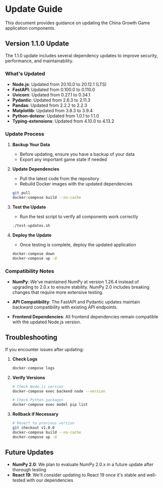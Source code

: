 # Update Guide

This document provides guidance on updating the China Growth Game application components.

## Version 1.1.0 Update

The 1.1.0 update includes several dependency updates to improve security, performance, and maintainability.

### What's Updated

- **Node.js**: Updated from 20.10.0 to 20.12.1 (LTS)
- **FastAPI**: Updated from 0.100.0 to 0.110.0
- **Uvicorn**: Updated from 0.27.1 to 0.34.1
- **Pydantic**: Updated from 2.6.3 to 2.11.3
- **Pandas**: Updated from 2.2.2 to 2.2.3
- **Matplotlib**: Updated from 3.8.3 to 3.9.4
- **Python-dotenv**: Updated from 1.0.1 to 1.1.0
- **Typing-extensions**: Updated from 4.10.0 to 4.13.2

### Update Process

1. **Backup Your Data**
   - Before updating, ensure you have a backup of your data
   - Export any important game state if needed

2. **Update Dependencies**
   - Pull the latest code from the repository
   - Rebuild Docker images with the updated dependencies

   ```bash
   git pull
   docker-compose build --no-cache
   ```

3. **Test the Update**
   - Run the test script to verify all components work correctly

   ```bash
   ./test-updates.sh
   ```

4. **Deploy the Update**
   - Once testing is complete, deploy the updated application

   ```bash
   docker-compose down
   docker-compose up -d
   ```

### Compatibility Notes

- **NumPy**: We've maintained NumPy at version 1.26.4 instead of upgrading to 2.0.x to ensure stability. NumPy 2.0 includes breaking changes that require more extensive testing.

- **API Compatibility**: The FastAPI and Pydantic updates maintain backward compatibility with existing API endpoints.

- **Frontend Dependencies**: All frontend dependencies remain compatible with the updated Node.js version.

## Troubleshooting

If you encounter issues after updating:

1. **Check Logs**
   ```bash
   docker-compose logs
   ```

2. **Verify Versions**
   ```bash
   # Check Node.js version
   docker-compose exec backend node --version
   
   # Check Python packages
   docker-compose exec model pip list
   ```

3. **Rollback if Necessary**
   ```bash
   # Revert to previous version
   git checkout v1.0.0
   docker-compose build --no-cache
   docker-compose up -d
   ```

## Future Updates

- **NumPy 2.0**: We plan to evaluate NumPy 2.0.x in a future update after thorough testing
- **React 19**: We'll consider updating to React 19 once it's stable and well-tested with our dependencies

